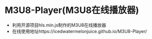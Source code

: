 # M3U8-Player(M3U8在线播放器)
* 利用开源项目hls.min.js制作的M3U8在线播放器
* 在线使用地址https://icedwatermelonjuice.github.io/M3U8-Player/
